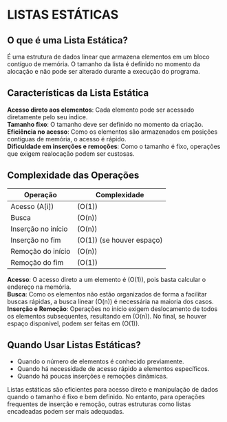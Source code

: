 # LISTAS ESTÁTICAS

## O que é uma Lista Estática?

É uma estrutura de dados linear que armazena elementos em um bloco contíguo de memória. O tamanho da lista é definido no momento da alocação e não pode ser alterado durante a execução do programa.

## Características da Lista Estática

**Acesso direto aos elementos**: Cada elemento pode ser acessado diretamente pelo seu índice.<br>
**Tamanho fixo**: O tamanho deve ser definido no momento da criação.<br>
**Eficiência no acesso**: Como os elementos são armazenados em posições contíguas de memória, o acesso é rápido. <br>
**Dificuldade em inserções e remoções**: Como o tamanho é fixo, operações que exigem realocação podem ser custosas.<br>

## Complexidade das Operações

| Operação       | Complexidade |
|---------------|-------------|
| Acesso (A[i]) | \(O(1)\)    |
| Busca         | \(O(n)\)    |
| Inserção no início | \(O(n)\)    |
| Inserção no fim    | \(O(1)\) (se houver espaço) |
| Remoção do início  | \(O(n)\)    |
| Remoção do fim     | \(O(1)\)    |

**Acesso**: O acesso direto a um elemento é \(O(1)\), pois basta calcular o endereço na memória.<br>
**Busca**: Como os elementos não estão organizados de forma a facilitar buscas rápidas, a busca linear \(O(n)\) é necessária na maioria dos casos.<br>
**Inserção e Remoção**: Operações no início exigem deslocamento de todos os elementos subsequentes, resultando em \(O(n)\). No final, se houver espaço disponível, podem ser feitas em \(O(1)\). <br>

## Quando Usar Listas Estáticas?

- Quando o número de elementos é conhecido previamente.
- Quando há necessidade de acesso rápido a elementos específicos.
- Quando há poucas inserções e remoções dinâmicas.

Listas estáticas são eficientes para acesso direto e manipulação de dados quando o tamanho é fixo e bem definido. No entanto, para operações frequentes de inserção e remoção, outras estruturas como listas encadeadas podem ser mais adequadas.